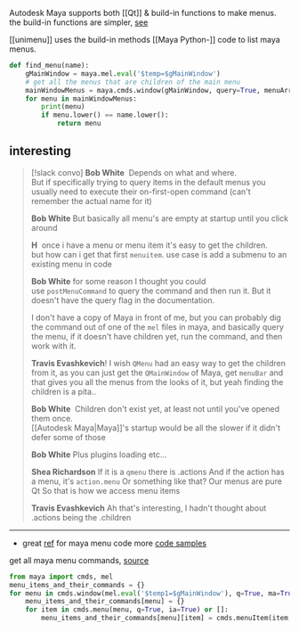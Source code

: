Autodesk Maya supports both [[Qt]] & build-in functions to make menus.
the build-in functions are simpler, [see](https://groups.google.com/g/python_inside_maya/c/IcMpXXmDnSM/m/5Z7tKEaCCwAJ) 

[[unimenu]] uses the build-in methods
[[Maya Python-]] code to list maya menus.
```python
def find_menu(name):
    gMainWindow = maya.mel.eval('$temp=$gMainWindow')
    # get all the menus that are children of the main menu
    mainWindowMenus = maya.cmds.window(gMainWindow, query=True, menuArray=True)
    for menu in mainWindowMenus:
        print(menu)
        if menu.lower() == name.lower():
            return menu
```

## interesting

> [!slack convo]
> **Bob White** 
> Depends on what and where.  
> But if specifically trying to query items in the default menus you usually need to execute their on-first-open command (can't remember the actual name for it)
> 
> **Bob White**
> But basically all menu's are empty at startup until you click around
> 
> **H** 
> once i have a menu or menu item it's easy to get the children.  
> but how can i get that first `menuitem`. use case is add a submenu to an existing menu in code
> 
> **Bob White**
> for some reason I thought you could use `postMenuCommand` to query the command and then run it. But it doesn't have the query flag in the documentation.
> 
> I don't have a copy of Maya in front of me, but you can probably dig the command out of one of the `mel` files in maya, and basically query the menu, if it doesn't have children yet, run the command, and then work with it. 
> 
> **Travis Evashkevich**!
> I wish `QMenu` had an easy way to get the children from it, as you can just get the `QMainWindow` of Maya, get `menuBar` and that gives you all the menus from the looks of it, but yeah finding the children is a pita..
> 
> **Bob White** 
> Children don't exist yet, at least not until you've opened them once.  
> [[Autodesk Maya|Maya]]'s startup would be all the slower if it didn't defer some of those
> 
> **Bob White**
> Plus plugins loading etc...
> 
> **Shea Richardson**
> If it is a `qmenu` there is .actions
> And if the action has a menu, it's `action.menu`
> Or something like that?
> Our menus are pure Qt
> So that is how we access menu items
> 
> **Travis Evashkevich**
> Ah that's interesting, I hadn't thought about .actions being the .children


****

- great [ref](https://github.com/morganloomis/ml_tools/blob/master/scripts/ml_toolbox.py) for maya menu code
more [code samples](https://www.programcreek.com/python/?CodeExample=get+main+window)

get all maya menu commands, [source](https://www.reddit.com/r/Maya/comments/tcp7uy/query_menuitem_command_via_pyside/)
```python
from maya import cmds, mel
menu_items_and_their_commands = {}
for menu in cmds.window(mel.eval('$temp1=$gMainWindow'), q=True, ma=True):
    menu_items_and_their_commands[menu] = {}
    for item in cmds.menu(menu, q=True, ia=True) or []:
        menu_items_and_their_commands[menu][item] = cmds.menuItem(item, q=True, c=True)
```